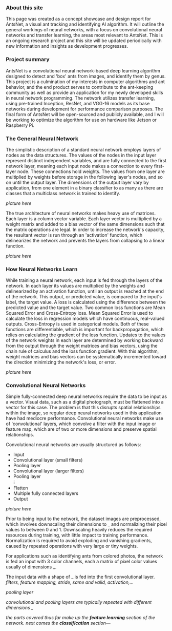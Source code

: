[comment]: something

### About this site

This page was created as a concept showcase and design report for AntsNet, a visual ant tracking and identifying AI algorithm. It will outline the general workings of neural networks, with a focus on convolutional neural networks and transfer learning, the areas most relevant to AntsNet. This is an ongoing research project and this site will be updated periodically with new information and insights as development progresses.

### Project summary

AntsNet is a convolutional neural network-based deep learning algorithm designed to detect and 'box' ants from images, and identify them by genus. This project is a culmination of my interests in computer algorithms and ant behavior, and the end product serves to contribute to the ant-keeping community as well as provide an application for my newly developed skills in neural network programming. The network utilizes transfer learning, using pre-trained Inception, ResNet, and VGG-16 models as its base networks during development for performance comparison purposes. The final form of AntsNet will be open-sourced and publicly available, and I will be working to optimize the algorithm for use on hardware like Jetson or Raspberry Pi.

### The General Neural Network

The simplistic description of a standard neural network employs layers of nodes as the data structures. The values of the nodes in the input layer represent distinct independent variables, and are fully connected to the first network layer, meaning each input node makes a connection to every first-layer node. These connections hold weights. The values from one layer are multiplied by weights before storage in the following layer's nodes, and so on until the output layer. The dimensions of the output layer vary by application, from one element in a binary classifier to as many as there are classes that a multiclass network is trained to identify.

*picture here*

The true architecture of neural networks makes heavy use of matrices. Each layer is a column vector variable. Each layer vector is multiplied by a weight matrix and added to a bias vector of the same dimensions such that the matrix operations are legal. In order to increase the network's capacity, the resultant vector is run through an 'activation' function, which delinearizes the network and prevents the layers from collapsing to a linear function.

*picture here*

### How Neural Networks Learn

While training a neural network, each input is fed through the layers of the network. In each layer its values are multiplied by the weights and delinearized by an activation function, until an output is reached at the end of the network. This output, or predicted value, is compared to the input's label, the target value. A loss is calculated using the difference between the predicted value and the target value. Two common loss functions are Mean Squared Error and Cross-Entropy loss. Mean Squared Error is used to calculate the loss in regression models which have continuous, real-valued outputs. Cross-Entropy is used in categorical models. Both of these functions are differentiable, which is important for backpropagation, which relies on calculating the gradient of the loss function. Updates to the values of the network weights in each layer are determined by working backward from the output through the weight matrices and bias vectors, using the chain rule of calculus and the loss function gradient. With this algorithm, weight matrices and bias vectors can be systematically incremented toward the direction minimizing the network's loss, or error.

*picture here*

### Convolutional Neural Networks

Simple fully-connected deep neural networks require the data to be input as a vector. Visual data, such as a digital photograph, must be flattened into a vector for this case. The problem is that this disrupts spatial relationships within the image, so regular deep neural networks used in this application have had mediocre performance. Convolutional neural networks make use of 'convolutional' layers, which convolve a filter with the input image or feature map, which are of two or more dimensions and preserve spatial relationships.

Convolutional neural networks are usually structured as follows:

- Input
- Convolutional layer (small filters)
- Pooling layer
- Convolutional layer (larger filters)
- Pooling layer  
⁝
- Flatten
- Multiple fully connected layers
- Output

*picture here*

Prior to being input to the network, the dataset images are preprocessed, which involves downscaling their dimensions to _ and normalizing their pixel values to between 0 and 1. Downscaling heavily reduces the required resources during training, with little impact to training performance. Normalization is required to avoid exploding and vanishing gradients, caused by repeated operations with very large or tiny weights.

For applications such as identifying ants from colored photos, the network is fed an input with 3 color channels, each a matrix of pixel color values usually of dimensions _.




The input data with a shape of _ is fed into the first convolutional layer. *filters, feature mapping, stride, same and valid, activation,...*

*pooling layer*

*convolutional and pooling layers are typically repeated with different dimensions _*

*the parts covered thus far make up the **feature learning** section of the network. next comes the **classification** section—*